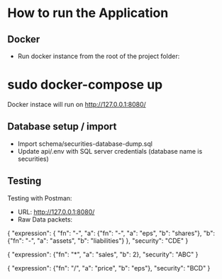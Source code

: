 # How to run the Application

## Docker
- Run docker instance from the root of the project folder:
# sudo docker-compose up

Docker instace will run on http://127.0.0.1:8080/

## Database setup / import
- Import schema/securities-database-dump.sql
- Update api/.env with SQL server credentials (database name is securities)

## Testing

Testing with Postman:
- URL: http://127.0.0.1:8080/
- Raw Data packets:

{
  "expression": {
    "fn": "-", 
    "a": {"fn": "-", "a": "eps", "b": "shares"}, 
    "b": {"fn": "-", "a": "assets", "b": "liabilities"}
  },
  "security": "CDE"
}


{
  "expression": {"fn": "*", "a": "sales", "b": 2},
  "security": "ABC"
}

{
  "expression": {"fn": "/", "a": "price", "b": "eps"},
  "security": "BCD"
}


